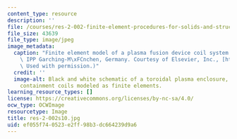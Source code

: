 ```yaml
---
content_type: resource
description: ''
file: /courses/res-2-002-finite-element-procedures-for-solids-and-structures-spring-2010/ef055f740523e2ff98b3dc664239d9a6_res-2-002s10.jpg
file_size: 43639
file_type: image/jpeg
image_metadata:
  caption: "Finite element model of a plasma fusion device coil system. (Image by\
    \ IPP Garching-M\xFCnchen, Germany. Courtesy of Elsevier, Inc., [http://www.sciencedirect.com](http://www.sciencedirect.com).\
    \ Used with permission.)"
  credit: ''
  image-alt: Black and white schematic of a toroidal plasma enclosure, with field
    containment coils modeled as finite elements.
learning_resource_types: []
license: https://creativecommons.org/licenses/by-nc-sa/4.0/
ocw_type: OCWImage
resourcetype: Image
title: res-2-002s10.jpg
uid: ef055f74-0523-e2ff-98b3-dc664239d9a6
---
```

